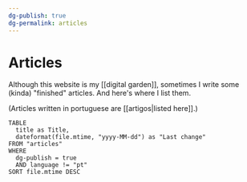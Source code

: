 ```yaml
---
dg-publish: true
dg-permalink: articles
---
```

# Articles

Although this website is my [[digital garden]], sometimes I write some (kinda) "finished" articles. And here's where I list them.

(Articles written in portuguese are [[artigos|listed here]].)



```dataview
TABLE
  title as Title,
  dateformat(file.mtime, "yyyy-MM-dd") as "Last change"
FROM "articles"
WHERE
  dg-publish = true
  AND language != "pt"
SORT file.mtime DESC
```
